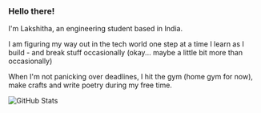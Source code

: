 ### Hello there!

I'm Lakshitha, an engineering student based in India.

I am figuring my way out in the tech world one step at a time
I learn as I build - and break stuff occasionally (okay... maybe a little bit more than occasionally)

When I'm not panicking over deadlines, I hit the gym (home gym for now), make crafts and write poetry during my free time.

![GitHub Stats](https://github-readme-stats.vercel.app/api?username=lakshm22&show_icons=true&theme=tokyonight&border_radius=10&hide_border=true)  

